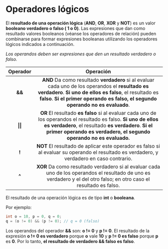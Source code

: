 # Operadores lógicos
El **resultado de una operación lógica** (**AND**, **OR**, **XOR** y **NOT**) es un valor **booleano verdadero o falso ( 1 o 0)**. Las expresiones que dan como resultado valores booleanos (véanse los operadores de relación) pueden combinarse para formar expresiones booleanas utilizando los operadores lógicos indicados a continuación. 

_Los operandos deben ser expresiones que den un resultado verdadero o falso._

Operador     |     Operación
:-------:    | :--------:
**&&**    |  **AND** Da como resultado **verdadero** si al evaluar cada uno de los operandos el **resultado es verdadero**. **Si uno de ellos es falso**, el resultado es **falso**. **Si el primer operando es falso, el segundo operando no es evaluado**.
**\|\|**    | **OR** El resultado **es falso** si al evaluar cada uno de los operandos el resultado es falso. **Si uno de ellos es verdadero**, el resultado **es verdadero**. **Si el primer operando es verdadero, el segundo operando no es evaluado.**
**!**    |  **NOT** El resultado de aplicar este operador es falso si al evaluar su operando el resultado es verdadero, y verdadero en caso contrario.
**^**   | **XOR** Da como resultado verdadero si al evaluar cada uno de los operandos el resultado de uno es verdadero y el del otro falso; en otro caso el resultado es falso. 

El resultado de una operación lógica es de tipo **int** o **booleana**. 

Por ejemplo:
```c
int o = 10, p = 0, q = 0;
q = (o != 0) && (p != 0); // q = 0 (falso)
```
Los operandos del operador **&&** son: **o != 0** y **p != 0**. El resultado de la expresión **o != 0 es verdadero** porque **o** vale **10** y **p != 0 es falso** porque **p** es **0**. Por lo tanto, **el resultado de verdadero && falso es falso**.


<!--stackedit_data:
eyJoaXN0b3J5IjpbLTE2MTk1NjQzODBdfQ==
-->
